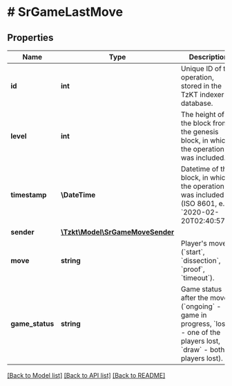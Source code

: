 # # SrGameLastMove

## Properties

Name | Type | Description | Notes
------------ | ------------- | ------------- | -------------
**id** | **int** | Unique ID of the operation, stored in the TzKT indexer database. | [optional]
**level** | **int** | The height of the block from the genesis block, in which the operation was included. | [optional]
**timestamp** | **\DateTime** | Datetime of the block, in which the operation was included (ISO 8601, e.g. &#x60;2020-02-20T02:40:57Z&#x60;). | [optional]
**sender** | [**\Tzkt\Model\SrGameMoveSender**](SrGameMoveSender.md) |  | [optional]
**move** | **string** | Player&#39;s move (&#x60;start&#x60;, &#x60;dissection&#x60;, &#x60;proof&#x60;, &#x60;timeout&#x60;). | [optional]
**game_status** | **string** | Game status after the move (&#x60;ongoing&#x60; - game in progress, &#x60;loser&#x60; - one of the players lost, &#x60;draw&#x60; - both players lost). | [optional]

[[Back to Model list]](../../README.md#models) [[Back to API list]](../../README.md#endpoints) [[Back to README]](../../README.md)

